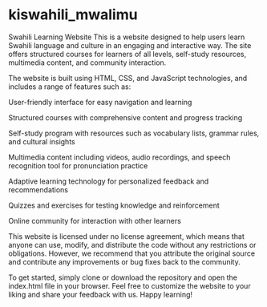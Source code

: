 # kiswahili_mwalimu
Swahili Learning Website
This is a website designed to help users learn Swahili language and culture in an engaging and interactive way. The site offers structured courses for learners of all levels, self-study resources, multimedia content, and community interaction.

The website is built using HTML, CSS, and JavaScript technologies, and includes a range of features such as:

User-friendly interface for easy navigation and learning

Structured courses with comprehensive content and progress tracking

Self-study program with resources such as vocabulary lists, grammar rules, and cultural insights

Multimedia content including videos, audio recordings, and speech recognition tool for pronunciation practice

Adaptive learning technology for personalized feedback and recommendations

Quizzes and exercises for testing knowledge and reinforcement

Online community for interaction with other learners

This website is licensed under no license agreement, which means that anyone can use, modify, and distribute the code without any restrictions or obligations. However, we recommend that you attribute the original source and contribute any improvements or bug fixes back to the community.

To get started, simply clone or download the repository and open the index.html file in your browser. Feel free to customize the website to your liking and share your feedback with us. Happy learning!





